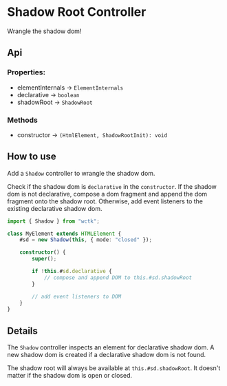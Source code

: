 # Shadow Root Controller

Wrangle the shadow dom!

## Api

### Properties:

- elementInternals -> `ElementInternals`
- declarative -> `boolean`
- shadowRoot -> `ShadowRoot`

### Methods

- constructor -> `(HtmlElement, ShadowRootInit): void`

## How to use

Add a `Shadow` controller to wrangle the shadow dom.

Check if the shadow dom is `declarative` in the `constructor`. If the shadow dom is not declarative, compose a dom fragment and append the dom fragment onto the shadow root. Otherwise, add event listeners to the existing declarative shadow dom.

```ts
import { Shadow } from "wctk";

class MyElement extends HTMLElement {
    #sd = new Shadow(this, { mode: "closed" });

    constructor() {
        super();

        if !this.#sd.declarative {
            // compose and append DOM to this.#sd.shadowRoot
        }

        // add event listeners to DOM
    }
}
```

## Details

The `Shadow` controller inspects an element for declarative shadow dom. A new shadow dom is created if a declarative shadow dom is not found.

The shadow root will always be available at `this.#sd.shadowRoot`. It doesn't matter if the shadow dom is open or closed.